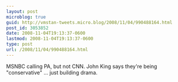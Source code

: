 ```yaml
---
layout: post
microblog: true
guid: http://vmstan-tweets.micro.blog/2008/11/04/990488164.html
post_id: 3053852
date: 2008-11-04T19:13:37-0600
lastmod: 2008-11-04T19:13:37-0600
type: post
url: /2008/11/04/990488164.html
---
```

MSNBC calling PA, but not CNN. John King says they're being "conservative" ... just building drama.
